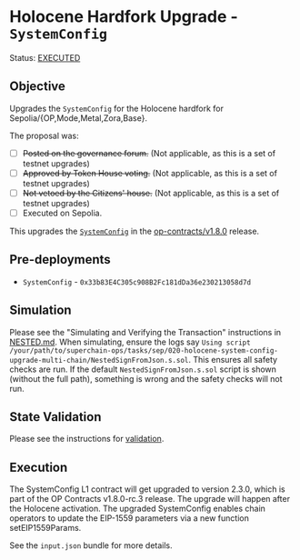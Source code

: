 # Holocene Hardfork Upgrade - `SystemConfig`

Status: [EXECUTED](https://sepolia.etherscan.io/tx/0x88bd1d85740af3741e2ed96d6fd07f2abb4541afc667625480bf6a28451c4d6d)

## Objective

Upgrades the `SystemConfig` for the Holocene hardfork for Sepolia/{OP,Mode,Metal,Zora,Base}.

The proposal was:

- [ ] ~~Posted on the governance forum.~~ (Not applicable, as this is a set of testnet upgrades)
- [ ] ~~Approved by Token House voting.~~ (Not applicable, as this is a set of testnet upgrades)
- [ ] ~~Not vetoed by the Citizens' house.~~ (Not applicable, as this is a set of testnet upgrades)
- [ ] Executed on Sepolia.

This upgrades the [`SystemConfig`](https://github.com/ethereum-optimism/optimism/blob/op-contracts/v1.8.0-rc.3/packages/contracts-bedrock/src/L1/SystemConfig.sol) in the
[op-contracts/v1.8.0](https://github.com/ethereum-optimism/optimism/tree/op-contracts/v1.8.0-rc.1) release.

## Pre-deployments

- `SystemConfig` - `0x33b83E4C305c908B2Fc181dDa36e230213058d7d`

## Simulation

Please see the "Simulating and Verifying the Transaction" instructions in [NESTED.md](../../../NESTED.md).
When simulating, ensure the logs say `Using script /your/path/to/superchain-ops/tasks/sep/020-holocene-system-config-upgrade-multi-chain/NestedSignFromJson.s.sol`.
This ensures all safety checks are run. If the default `NestedSignFromJson.s.sol` script is shown (without the full path), something is wrong and the safety checks will not run.

## State Validation

Please see the instructions for [validation](./VALIDATION.md).

## Execution

The SystemConfig L1 contract will get upgraded to version 2.3.0, which is part of the OP Contracts v1.8.0-rc.3 release. The upgrade will happen after the Holocene activation. The upgraded SystemConfig enables chain operators to update the EIP-1559 parameters via a new function setEIP1559Params.

See the `input.json` bundle for more details.
